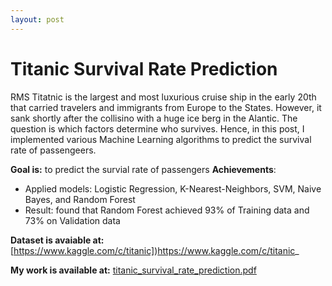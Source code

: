 ```yaml
---
layout: post
---
```


# Titanic Survival Rate Prediction

RMS Titatnic is the largest and most luxurious cruise ship in the early 20th that carried travelers and immigrants from Europe to the States.
However, it sank shortly after the collisino with a huge ice berg in the Alantic. The question is which factors determine who survives. Hence,
in this post, I implemented various Machine Learning algorithms to predict the survival rate of passengeers.

**Goal is:** to predict the survial rate of passengers
**Achievements**: 
* Applied models: Logistic Regression, K-Nearest-Neighbors, SVM, Naive Bayes, and Random Forest
* Result: found that Random Forest achieved 93% of Training data and 73% on Validation data

**Dataset is avaiable at:** [https://www.kaggle.com/c/titanic])https://www.kaggle.com/c/titanic_

**My work is available at:** [titanic_survival_rate_prediction.pdf](https://github.com/quocdat32461997/quocdat32461997.github.io/blob/master/assets/titanic_survival_rate_prediction.pdf)
